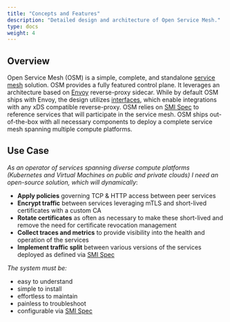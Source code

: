```yaml
---
title: "Concepts and Features"
description: "Detailed design and architecture of Open Service Mesh."
type: docs
weight: 4
---
```


## Overview

Open Service Mesh (OSM) is a simple, complete, and standalone [service mesh](https://en.wikipedia.org/wiki/Service_mesh) solution.
OSM provides a fully featured control plane. It leverages an architecture based on [Envoy](https://www.envoyproxy.io/) reverse-proxy sidecar.
While by default OSM ships with Envoy, the design utilizes [interfaces](#interfaces), which enable integrations with any xDS compatible reverse-proxy.
OSM relies on [SMI Spec](https://smi-spec.io/) to reference services that will participate in the service mesh.
OSM ships out-of-the-box with all necessary components to deploy a complete service mesh spanning multiple compute platforms.

## Use Case

_As an operator of services spanning diverse compute platforms (Kubernetes and Virtual Machines on public and private clouds) I need an open-source solution, which will dynamically_:

- **Apply policies** governing TCP & HTTP access between peer services
- **Encrypt traffic** between services leveraging mTLS and short-lived certificates with a custom CA
- **Rotate certificates** as often as necessary to make these short-lived and remove the need for certificate revocation management
- **Collect traces and metrics** to provide visibility into the health and operation of the services
- **Implement traffic split** between various versions of the services deployed as defined via [SMI Spec](https://smi-spec.io/)

_The system must be:_

- easy to understand
- simple to install
- effortless to maintain
- painless to troubleshoot
- configurable via [SMI Spec](https://smi-spec.io/)
